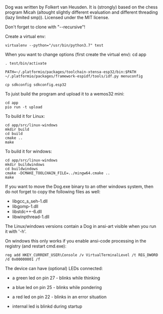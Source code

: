 Dog was written by Folkert van Heusden.
It is (strongly) based on the chess program Micah (altought slightly different evaluation and different threading (lazy limited smp)).
Licensed under the MIT license.


Don't forget to clone with "--recursive"!


Create a virtual env:

	virtualenv --python="/usr/bin/python3.7" test

When you want to change options (first create the virtual env):
	cd app

	. test/bin/activate

	PATH=~/.platformio/packages/toolchain-xtensa-esp32/bin:$PATH ~/.platformio/packages/framework-espidf/tools/idf.py menuconfig

	cp sdkconfig sdkconfig.esp32

To juist build the program and upload it to a wemos32 mini:

	cd app
	pio run -t upload

To build it for Linux:

	cd app/src/linux-windows
	mkdir build
	cd build
	cmake ..
	make

To build it for windows:

	cd app/src/linux-windows
	mkdir buildwindows
	cd buildwindows
	cmake -DCMAKE_TOOLCHAIN_FILE=../mingw64.cmake ..
	make

If you want to move the Dog.exe binary to an other windows system, then do not forget to copy the following files as well:
* libgcc_s_seh-1.dll
* libgomp-1.dll
* libstdc++-6.dll
* libwinpthread-1.dll

The Linux/windows versions contain a Dog in ansi-art visible when you run it with '-h'.

On windows this only works if you enable ansi-code processing in the registry (and restart cmd.exe):

    reg add HKEY_CURRENT_USER\Console /v VirtualTerminalLevel /t REG_DWORD /d 0x00000001 /f


The device can have (optional) LEDs connected:
* a green led on pin 27 - blinks while thinking
* a blue led on pin 25  - blinks while pondering
* a red led on pin 22   - blinks in an error situation

* internal led is blinkd during startup
